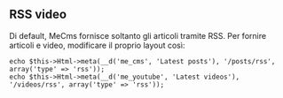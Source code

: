 ## RSS video
Di default, MeCms fornisce soltanto gli articoli tramite RSS. Per fornire articoli e video, modificare il proprio layout così:

	echo $this->Html->meta(__d('me_cms', 'Latest posts'), '/posts/rss', array('type' => 'rss'));
	echo $this->Html->meta(__d('me_youtube', 'Latest videos'), '/videos/rss', array('type' => 'rss'));